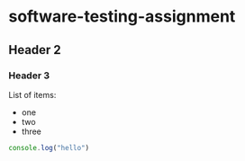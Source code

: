 # software-testing-assignment
## Header 2
### Header 3

List of items:
- one
- two
- three

```js
console.log("hello")
```